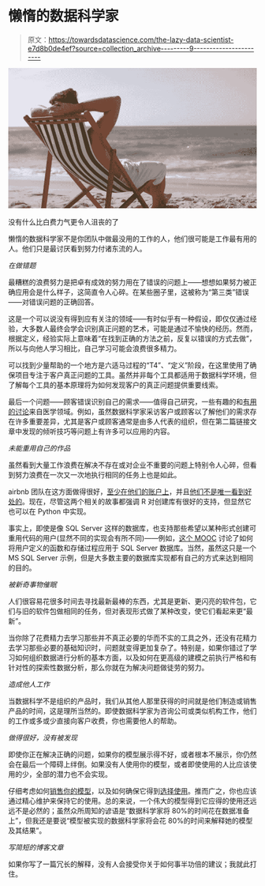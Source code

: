 # 懒惰的数据科学家

> 原文：<https://towardsdatascience.com/the-lazy-data-scientist-e7d8b0de4ef?source=collection_archive---------9----------------------->

![](img/2b657bb1a1f8f47ca4fa8e5dd632018b.png)

没有什么比白费力气更令人沮丧的了

懒惰的数据科学家不是你团队中做最没用的工作的人，他们很可能是工作最有用的人。他们只是最讨厌看到努力付诸东流的人。

*在做错题*

最糟糕的浪费努力是把卓有成效的努力用在了错误的问题上——想想如果努力被正确应用会是什么样子，这简直令人心碎。在某些圈子里，这被称为“第三类”错误——对错误问题的正确回答。

这是一个可以说没有得到应有关注的领域——有时似乎有一种假设，即仅仅通过经验，大多数人最终会学会识别真正问题的艺术，可能是通过不愉快的经历。然而，根据定义，经验实际上意味着“在找到正确的方法之前，反复以错误的方式去做”，所以与向他人学习相比，自己学习可能会浪费很多精力。

可以找到少量帮助的一个地方是六适马过程的“T4”、“定义”阶段，在这里使用了确保项目专注于客户真正问题的工具。虽然并非每个工具都适用于数据科学环境，但了解每个工具的基本原理将为如何发现客户的真正问题提供重要线索。

最后一个问题——顾客错误识别自己的需求——值得自己研究，一些有趣的和[有用的讨论](https://www.ncbi.nlm.nih.gov/pmc/articles/PMC4413084/)来自医学领域。例如，虽然数据科学家采访客户或顾客以了解他们的需求存在许多重要差异，尤其是客户或顾客通常是由多人代表的组织，但在第二篇链接文章中发现的倾听技巧等问题上有许多可以应用的内容。

*未能重用自己的作品*

虽然看到大量工作浪费在解决不存在或对企业不重要的问题上特别令人心碎，但看到努力浪费在一次又一次地执行相同的任务上也是如此。

airbnb 团队在这方面做得很好，[至少在他们的账户上](https://medium.com/airbnb-engineering/using-r-packages-and-education-to-scale-data-science-at-airbnb-906faa58e12d)，并且[他们不是唯一看到好处的](/creating-r-packages-what-you-need-to-know-2a20233b328a)。现在，尽管这两个相关的故事都强调 R 对创建库有很好的支持，但显然它也可以在 Python 中实现。

事实上，即使是像 SQL Server 这样的数据库，也支持那些希望以某种形式创建可重用代码的用户(显然不同的实现会有所不同)——例如，[这个 MOOC](https://www.edx.org/course/creating-programmatic-sql-database-objects) 讨论了如何将用户定义的函数和存储过程应用于 SQL Server 数据库。当然，虽然这只是一个 MS SQL Server 示例，但是大多数主要的数据库实现都有自己的方式来达到相同的目的。

*被新奇事物催眠*

人们很容易花很多时间去寻找最新最棒的东西，尤其是更新、更闪亮的软件包，它们与旧的软件包做相同的任务，但对表现形式做了某种改变，使它们看起来更“最新”。

当你除了花费精力去学习那些并不真正必要的华而不实的工具之外，还没有花精力去学习那些必要的基础知识时，问题就变得更加复杂了。特别是，如果你错过了学习如何组织数据进行分析的基本方面，以及如何在更高级的建模之前执行严格和有针对性的探索性数据分析，那么你就在为解决问题做徒劳的努力。

*造成他人工作*

当数据科学不是组织的产品时，我们从其他人那里获得的时间就是他们制造或销售产品的时间，这是理所当然的。即使数据科学家为咨询公司或类似机构工作，他们的工作或多或少直接向客户收费，你也需要他人的帮助。

*做得很好，没有被发现*

即使你正在解决正确的问题，如果你的模型展示得不好，或者根本不展示，你仍然会在最后一个障碍上绊倒。如果没有人使用你的模型，或者即使使用的人比应该使用的少，全部的潜力也不会实现。

仔细考虑如何[销售你的模型](/selling-your-data-science-project-7e3e06f91ec6)，以及如何确保它得到[选择使用](/getting-the-green-light-on-project-implementation-c400feae9eb)。推而广之，你也应该通过精心维护来保持它的使用。总的来说，一个伟大的模型得到它应得的使用还远远不是必然的；虽然众所周知的谚语是“数据科学家将 80%的时间花在数据准备上”，但我还是要说“模型被实现的数据科学家将会花 80%的时间来解释她的模型及其结果”。

*写简短的博客文章*

如果你写了一篇冗长的解释，没有人会接受你关于如何事半功倍的建议；我就此打住。